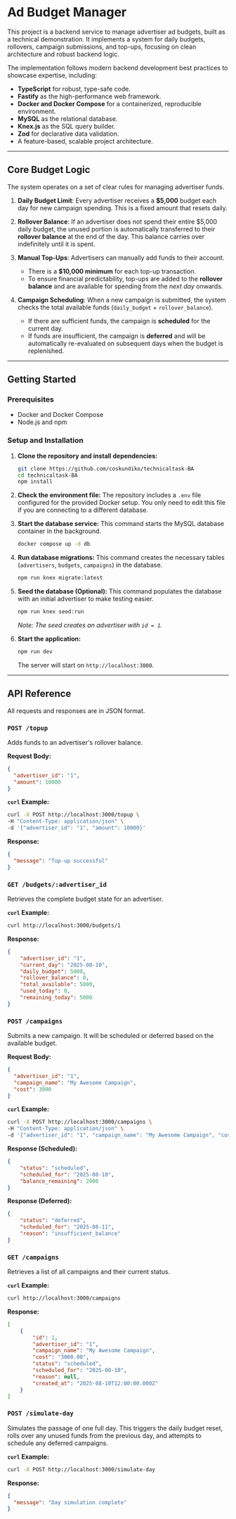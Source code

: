 # Ad Budget Manager

This project is a backend service to manage advertiser ad budgets, built as a technical demonstration. It implements a system for daily budgets, rollovers, campaign submissions, and top-ups, focusing on clean architecture and robust backend logic.

The implementation follows modern backend development best practices to showcase expertise, including:
- **TypeScript** for robust, type-safe code.
- **Fastify** as the high-performance web framework.
- **Docker and Docker Compose** for a containerized, reproducible environment.
- **MySQL** as the relational database.
- **Knex.js** as the SQL query builder.
- **Zod** for declarative data validation.
- A feature-based, scalable project architecture.

---

## Core Budget Logic

The system operates on a set of clear rules for managing advertiser funds.

1.  **Daily Budget Limit**: Every advertiser receives a **$5,000** budget each day for new campaign spending. This is a fixed amount that resets daily.

2.  **Rollover Balance**: If an advertiser does not spend their entire $5,000 daily budget, the unused portion is automatically transferred to their **rollover balance** at the end of the day. This balance carries over indefinitely until it is spent.

3.  **Manual Top-Ups**: Advertisers can manually add funds to their account.
    - There is a **$10,000 minimum** for each top-up transaction.
    - To ensure financial predictability, top-ups are added to the **rollover balance** and are available for spending from the *next day* onwards.

4.  **Campaign Scheduling**: When a new campaign is submitted, the system checks the total available funds (`daily_budget` + `rollover_balance`).
    - If there are sufficient funds, the campaign is **scheduled** for the current day.
    - If funds are insufficient, the campaign is **deferred** and will be automatically re-evaluated on subsequent days when the budget is replenished.

---

## Getting Started

### Prerequisites
- Docker and Docker Compose
- Node.js and npm

### Setup and Installation

1.  **Clone the repository and install dependencies:**
    ```bash
    git clone https://github.com/coskundiko/technicaltask-BA
    cd technicaltask-BA
    npm install
    ```

2.  **Check the environment file:**
    The repository includes a `.env` file configured for the provided Docker setup. You only need to edit this file if you are connecting to a different database.

3.  **Start the database service:**
    This command starts the MySQL database container in the background.
    ```bash
    docker compose up -d db
    ```

4.  **Run database migrations:**
    This command creates the necessary tables (`advertisers`, `budgets`, `campaigns`) in the database.
    ```bash
    npm run knex migrate:latest
    ```

5.  **Seed the database (Optional):**
    This command populates the database with an initial advertiser to make testing easier.
    ```bash
    npm run knex seed:run
    ```
    *Note: The seed creates an advertiser with `id = 1`.*

6.  **Start the application:**
    ```bash
    npm run dev
    ```
    The server will start on `http://localhost:3000`.

---

## API Reference

All requests and responses are in JSON format.

### `POST /topup`
Adds funds to an advertiser's rollover balance.

**Request Body:**
```json
{
  "advertiser_id": "1",
  "amount": 10000
}
```

**`curl` Example:**
```bash
curl -X POST http://localhost:3000/topup \
-H "Content-Type: application/json" \
-d '{"advertiser_id": "1", "amount": 10000}'
```

**Response:**
```json
{
  "message": "Top-up successful"
}
```

### `GET /budgets/:advertiser_id`
Retrieves the complete budget state for an advertiser.

**`curl` Example:**
```bash
curl http://localhost:3000/budgets/1
```

**Response:**
```json
{
    "advertiser_id": "1",
    "current_day": "2025-08-10",
    "daily_budget": 5000,
    "rollover_balance": 0,
    "total_available": 5000,
    "used_today": 0,
    "remaining_today": 5000
}
```

### `POST /campaigns`
Submits a new campaign. It will be scheduled or deferred based on the available budget.

**Request Body:**
```json
{
  "advertiser_id": "1",
  "campaign_name": "My Awesome Campaign",
  "cost": 3000
}
```

**`curl` Example:**
```bash
curl -X POST http://localhost:3000/campaigns \
-H "Content-Type: application/json" \
-d '{"advertiser_id": "1", "campaign_name": "My Awesome Campaign", "cost": 3000}'
```

**Response (Scheduled):**
```json
{
    "status": "scheduled",
    "scheduled_for": "2025-08-10",
    "balance_remaining": 2000
}
```

**Response (Deferred):**
```json
{
    "status": "deferred",
    "scheduled_for": "2025-08-11",
    "reason": "insufficient_balance"
}
```

### `GET /campaigns`
Retrieves a list of all campaigns and their current status.

**`curl` Example:**
```bash
curl http://localhost:3000/campaigns
```

**Response:**
```json
[
    {
        "id": 1,
        "advertiser_id": "1",
        "campaign_name": "My Awesome Campaign",
        "cost": "3000.00",
        "status": "scheduled",
        "scheduled_for": "2025-08-10",
        "reason": null,
        "created_at": "2025-08-10T12:00:00.000Z"
    }
]
```

### `POST /simulate-day`
Simulates the passage of one full day. This triggers the daily budget reset, rolls over any unused funds from the previous day, and attempts to schedule any deferred campaigns.

**`curl` Example:**
```bash
curl -X POST http://localhost:3000/simulate-day
```

**Response:**
```json
{
  "message": "Day simulation complete"
}
```